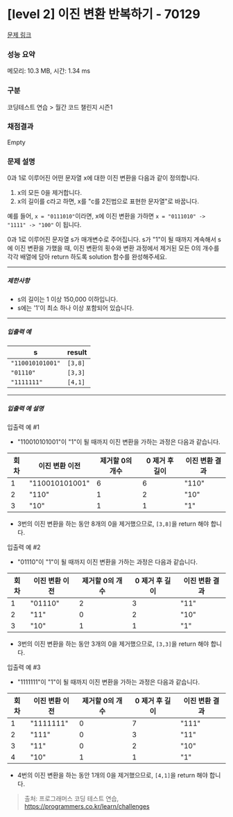 # [level 2] 이진 변환 반복하기 - 70129 

[문제 링크](https://school.programmers.co.kr/learn/courses/30/lessons/70129) 

### 성능 요약

메모리: 10.3 MB, 시간: 1.34 ms

### 구분

코딩테스트 연습 > 월간 코드 챌린지 시즌1

### 채점결과

Empty

### 문제 설명

<p style="user-select: auto;">0과 1로 이루어진 어떤 문자열 x에 대한 이진 변환을 다음과 같이 정의합니다.</p>

<ol style="user-select: auto;">
<li style="user-select: auto;">x의 모든 0을 제거합니다.</li>
<li style="user-select: auto;">x의 길이를 c라고 하면, x를 "c를 2진법으로 표현한 문자열"로 바꿉니다.</li>
</ol>

<p style="user-select: auto;">예를 들어, <code style="user-select: auto;">x = "0111010"</code>이라면, x에 이진 변환을 가하면 <code style="user-select: auto;">x = "0111010" -&gt; "1111" -&gt; "100"</code> 이 됩니다.</p>

<p style="user-select: auto;">0과 1로 이루어진 문자열 s가 매개변수로 주어집니다. s가 "1"이 될 때까지 계속해서 s에 이진 변환을 가했을 때, 이진 변환의 횟수와 변환 과정에서 제거된 모든 0의 개수를 각각 배열에 담아 return 하도록 solution 함수를 완성해주세요.</p>

<hr style="user-select: auto;">

<h5 style="user-select: auto;">제한사항</h5>

<ul style="user-select: auto;">
<li style="user-select: auto;">s의 길이는 1 이상 150,000 이하입니다.</li>
<li style="user-select: auto;">s에는 '1'이 최소 하나 이상 포함되어 있습니다.</li>
</ul>

<hr style="user-select: auto;">

<h5 style="user-select: auto;">입출력 예</h5>
<table class="table" style="user-select: auto;">
        <thead style="user-select: auto;"><tr style="user-select: auto;">
<th style="user-select: auto;">s</th>
<th style="user-select: auto;">result</th>
</tr>
</thead>
        <tbody style="user-select: auto;"><tr style="user-select: auto;">
<td style="user-select: auto;"><code style="user-select: auto;">"110010101001"</code></td>
<td style="user-select: auto;"><code style="user-select: auto;">[3,8]</code></td>
</tr>
<tr style="user-select: auto;">
<td style="user-select: auto;"><code style="user-select: auto;">"01110"</code></td>
<td style="user-select: auto;"><code style="user-select: auto;">[3,3]</code></td>
</tr>
<tr style="user-select: auto;">
<td style="user-select: auto;"><code style="user-select: auto;">"1111111"</code></td>
<td style="user-select: auto;"><code style="user-select: auto;">[4,1]</code></td>
</tr>
</tbody>
      </table>
<hr style="user-select: auto;">

<h5 style="user-select: auto;">입출력 예 설명</h5>

<p style="user-select: auto;">입출력 예 #1</p>

<ul style="user-select: auto;">
<li style="user-select: auto;">"110010101001"이 "1"이 될 때까지 이진 변환을 가하는 과정은 다음과 같습니다.</li>
</ul>
<table class="table" style="user-select: auto;">
        <thead style="user-select: auto;"><tr style="user-select: auto;">
<th style="user-select: auto;">회차</th>
<th style="user-select: auto;">이진 변환 이전</th>
<th style="user-select: auto;">제거할 0의 개수</th>
<th style="user-select: auto;">0 제거 후 길이</th>
<th style="user-select: auto;">이진 변환 결과</th>
</tr>
</thead>
        <tbody style="user-select: auto;"><tr style="user-select: auto;">
<td style="user-select: auto;">1</td>
<td style="user-select: auto;">"110010101001"</td>
<td style="user-select: auto;">6</td>
<td style="user-select: auto;">6</td>
<td style="user-select: auto;">"110"</td>
</tr>
<tr style="user-select: auto;">
<td style="user-select: auto;">2</td>
<td style="user-select: auto;">"110"</td>
<td style="user-select: auto;">1</td>
<td style="user-select: auto;">2</td>
<td style="user-select: auto;">"10"</td>
</tr>
<tr style="user-select: auto;">
<td style="user-select: auto;">3</td>
<td style="user-select: auto;">"10"</td>
<td style="user-select: auto;">1</td>
<td style="user-select: auto;">1</td>
<td style="user-select: auto;">"1"</td>
</tr>
</tbody>
      </table>
<ul style="user-select: auto;">
<li style="user-select: auto;">3번의 이진 변환을 하는 동안 8개의 0을 제거했으므로, <code style="user-select: auto;">[3,8]</code>을 return 해야 합니다.</li>
</ul>

<p style="user-select: auto;">입출력 예 #2</p>

<ul style="user-select: auto;">
<li style="user-select: auto;">"01110"이 "1"이 될 때까지 이진 변환을 가하는 과정은 다음과 같습니다.</li>
</ul>
<table class="table" style="user-select: auto;">
        <thead style="user-select: auto;"><tr style="user-select: auto;">
<th style="user-select: auto;">회차</th>
<th style="user-select: auto;">이진 변환 이전</th>
<th style="user-select: auto;">제거할 0의 개수</th>
<th style="user-select: auto;">0 제거 후 길이</th>
<th style="user-select: auto;">이진 변환 결과</th>
</tr>
</thead>
        <tbody style="user-select: auto;"><tr style="user-select: auto;">
<td style="user-select: auto;">1</td>
<td style="user-select: auto;">"01110"</td>
<td style="user-select: auto;">2</td>
<td style="user-select: auto;">3</td>
<td style="user-select: auto;">"11"</td>
</tr>
<tr style="user-select: auto;">
<td style="user-select: auto;">2</td>
<td style="user-select: auto;">"11"</td>
<td style="user-select: auto;">0</td>
<td style="user-select: auto;">2</td>
<td style="user-select: auto;">"10"</td>
</tr>
<tr style="user-select: auto;">
<td style="user-select: auto;">3</td>
<td style="user-select: auto;">"10"</td>
<td style="user-select: auto;">1</td>
<td style="user-select: auto;">1</td>
<td style="user-select: auto;">"1"</td>
</tr>
</tbody>
      </table>
<ul style="user-select: auto;">
<li style="user-select: auto;">3번의 이진 변환을 하는 동안 3개의 0을 제거했으므로, <code style="user-select: auto;">[3,3]</code>을 return 해야 합니다.</li>
</ul>

<p style="user-select: auto;">입출력 예 #3</p>

<ul style="user-select: auto;">
<li style="user-select: auto;">"1111111"이 "1"이 될 때까지 이진 변환을 가하는 과정은 다음과 같습니다.</li>
</ul>
<table class="table" style="user-select: auto;">
        <thead style="user-select: auto;"><tr style="user-select: auto;">
<th style="user-select: auto;">회차</th>
<th style="user-select: auto;">이진 변환 이전</th>
<th style="user-select: auto;">제거할 0의 개수</th>
<th style="user-select: auto;">0 제거 후 길이</th>
<th style="user-select: auto;">이진 변환 결과</th>
</tr>
</thead>
        <tbody style="user-select: auto;"><tr style="user-select: auto;">
<td style="user-select: auto;">1</td>
<td style="user-select: auto;">"1111111"</td>
<td style="user-select: auto;">0</td>
<td style="user-select: auto;">7</td>
<td style="user-select: auto;">"111"</td>
</tr>
<tr style="user-select: auto;">
<td style="user-select: auto;">2</td>
<td style="user-select: auto;">"111"</td>
<td style="user-select: auto;">0</td>
<td style="user-select: auto;">3</td>
<td style="user-select: auto;">"11"</td>
</tr>
<tr style="user-select: auto;">
<td style="user-select: auto;">3</td>
<td style="user-select: auto;">"11"</td>
<td style="user-select: auto;">0</td>
<td style="user-select: auto;">2</td>
<td style="user-select: auto;">"10"</td>
</tr>
<tr style="user-select: auto;">
<td style="user-select: auto;">4</td>
<td style="user-select: auto;">"10"</td>
<td style="user-select: auto;">1</td>
<td style="user-select: auto;">1</td>
<td style="user-select: auto;">"1"</td>
</tr>
</tbody>
      </table>
<ul style="user-select: auto;">
<li style="user-select: auto;">4번의 이진 변환을 하는 동안 1개의 0을 제거했으므로, <code style="user-select: auto;">[4,1]</code>을 return 해야 합니다.</li>
</ul>


> 출처: 프로그래머스 코딩 테스트 연습, https://programmers.co.kr/learn/challenges